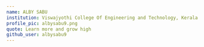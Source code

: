 ```yaml
---
name: ALBY SABU
institution: Viswajyothi College Of Engineering and Technology, Kerala
profile_pic: albysabu9.png
quote: Learn more and grow high
github_user: albysabu9
---
```


